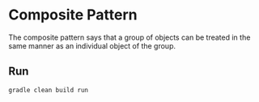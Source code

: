 
# Composite Pattern

The composite pattern says that a group of objects can be treated in the same manner as an individual object
of the group.


## Run

    gradle clean build run
